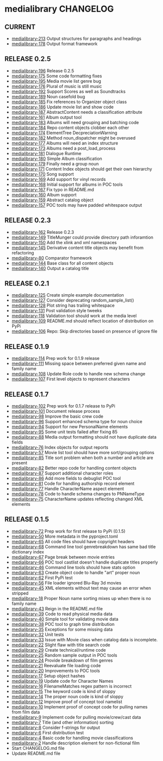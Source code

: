 medialibrary CHANGELOG
======================

## CURRENT
 - [medialibrary-213](https://github.com/cjcodeproj/medialibrary/issues/213) Output structures for paragraphs and headings
 - [medialibrary-178](https://github.com/cjcodeproj/medialibrary/issues/178) Output format framework

## RELEASE 0.2.5
 - [medialibrary-196](https://github.com/cjcodeproj/medialibrary/issues/196) Release 0.2.5
 - [medialibrary-175](https://github.com/cjcodeproj/medialibrary/issues/175) Some code formatting fixes
 - [medialibrary-195](https://github.com/cjcodeproj/medialibrary/issues/195) Media movie list genre bug
 - [medialibrary-176](https://github.com/cjcodeproj/medialibrary/issues/176) Plural of music is still music
 - [medialibrary-192](https://github.com/cjcodeproj/medialibrary/issues/192) Support Scores as well as Soundtracks
 - [medialibrary-189](https://github.com/cjcodeproj/medialibrary/issues/189) Noun casefold bug
 - [medialibrary-185](https://github.com/cjcodeproj/medialibrary/issues/185) Fix references to Organizer object class
 - [medialibrary-186](https://github.com/cjcodeproj/medialibrary/issues/186) Update movie list and show code
 - [medialibrary-187](https://github.com/cjcodeproj/medialibrary/issues/187) AbstractContent needs a classification attribute
 - [medialibrary-161](https://github.com/cjcodeproj/medialibrary/issues/161) Album output tool
 - [medialibrary-183](https://github.com/cjcodeproj/medialibrary/issues/183) Albums will need grouping and batching code
 - [medialibrary-184](https://github.com/cjcodeproj/medialibrary/issues/184) Repo content objects clobber each other
 - [medialibrary-174](https://github.com/cjcodeproj/medialibrary/issues/174) ElementTree DecpreciationWarning
 - [medialibrary-182](https://github.com/cjcodeproj/medialibrary/issues/182) Method noun_dispatcher might be overused
 - [medialibrary-177](https://github.com/cjcodeproj/medialibrary/issues/177) Albums will need an index structure
 - [medialibrary-173](https://github.com/cjcodeproj/medialibrary/issues/173) Albums need a post_load_process
 - [medialibrary-181](https://github.com/cjcodeproj/medialibrary/issues/181) Dialogue Runtime
 - [medialibrary-180](https://github.com/cjcodeproj/medialibrary/issues/180) Simple Album classification
 - [medialibrary-179](https://github.com/cjcodeproj/medialibrary/issues/179) Finally need a group noun
 - [medialibrary-171](https://github.com/cjcodeproj/medialibrary/issues/171) Content Index objects should get their own hierarchy
 - [medialibrary-170](https://github.com/cjcodeproj/medialibrary/issues/170) Song support
 - [medialibrary-169](https://github.com/cjcodeproj/medialibrary/issues/169) Add support for vinyl records
 - [medialibrary-168](https://github.com/cjcodeproj/medialibrary/issues/168) Initial support for albums in POC tools
 - [medialibrary-167](https://github.com/cjcodeproj/medialibrary/issues/167) Fix typo in README.md
 - [medialibrary-160](https://github.com/cjcodeproj/medialibrary/issues/160) Album support
 - [medialibrary-159](https://github.com/cjcodeproj/medialibrary/issues/159) Abstract catalog object
 - [medialibrary-157](https://github.com/cjcodeproj/medialibrary/issues/157) POC tools may have padded whitespace output

## RELEASE 0.2.3
 - [medialibrary-162](https://github.com/cjcodeproj/medialibrary/issues/162) Release 0.2.3
 - [medialibrary-149](https://github.com/cjcodeproj/medialibrary/issues/149) TitleMunger could provide directory path inforamtion
 - [medialibrary-150](https://github.com/cjcodeproj/medialibrary/issues/150) Add the xlink and xml namespaces
 - [medialibrary-145](https://github.com/cjcodeproj/medialibrary/issues/145) Derivative content title objects may benefit from refactoring
 - [medialibrary-80](https://github.com/cjcodeproj/medialibrary/issues/80) Comparator framework
 - [medialibrary-144](https://github.com/cjcodeproj/medialibrary/issues/144) Base class for all content objects
 - [medialibrary-140](https://github.com/cjcodeproj/medialibrary/issues/140) Output a catalog title

## RELEASE 0.2.1
 - [medialibrary-125](https://github.com/cjcodeproj/medialibrary/issues/125) Create simple example documentation
 - [medialibrary-127](https://github.com/cjcodeproj/medialibrary/issues/127) Consider deprecating random_sample_list()
 - [medialibrary-128](https://github.com/cjcodeproj/medialibrary/issues/128) Plot string has trailing whitespace
 - [medialibrary-131](https://github.com/cjcodeproj/medialibrary/issues/131) Post validation style tweeks
 - [medialibrary-118](https://github.com/cjcodeproj/medialibrary/issues/118) Validation tool should work at the media level
 - [medialibrary-109](https://github.com/cjcodeproj/medialibrary/issues/109) README.md should reflect location of distribution on PyPi
 - [medialibrary-106](https://github.com/cjcodeproj/medialibrary/issues/106) Repo: Skip directories based on presence of ignore file


## RELEASE 0.1.9
 - [medialibrary-114](https://github.com/cjcodeproj/medialibrary/issues/114) Prep work for 0.1.9 release
 - [medialibrary-111](https://github.com/cjcodeproj/medialibrary/issues/111) Missing space between preferred given name and family name
 - [medialibrary-108](https://github.com/cjcodeproj/medialibrary/issues/108) Update Role code to handle new schema change
 - [medialibrary-107](https://github.com/cjcodeproj/medialibrary/issues/107) First level objects to represent characters


## RELEASE 0.1.7
 - [medialibrary-102](https://github.com/cjcodeproj/medialibrary/issues/102) Prep work for 0.1.7 release to PyPi
 - [medialibrary-101](https://github.com/cjcodeproj/medialibrary/issues/101) Document release process
 - [medialibrary-98](https://github.com/cjcodeproj/medialibrary/issues/98) Improve the basic crew code
 - [medialibrary-96](https://github.com/cjcodeproj/medialibrary/issues/96) Support enhanced schema type for noun choice
 - [medialibrary-94](https://github.com/cjcodeproj/medialibrary/issues/94) Support for new PersonalName elements
 - [medialibrary-95](https://github.com/cjcodeproj/medialibrary/issues/95) Some unit tests failed after fixing 85
 - [medialibrary-88](https://github.com/cjcodeproj/medialibrary/issues/88) Media output formatting should not have duplicate data fields
 - [medialibrary-76](https://github.com/cjcodeproj/medialibrary/issues/76) Index objects for output reports
 - [medialibrary-57](https://github.com/cjcodeproj/medialibrary/issues/57) Movie list tool should have more sort/grouping options
 - [medialibrary-85](https://github.com/cjcodeproj/medialibrary/issues/85) Title sort problem when both a number and article are present
 - [medialibrary-82](https://github.com/cjcodeproj/medialibrary/issues/82) Better repo code for handling content objects
 - [medialibrary-87](https://github.com/cjcodeproj/medialibrary/issues/87) Support additional character roles
 - [medialibrary-86](https://github.com/cjcodeproj/medialibrary/issues/86) Add more fields to debuglist POC tool
 - [medialibrary-81](https://github.com/cjcodeproj/medialibrary/issues/81) Code for handling authorship record element
 - [medialibrary-77](https://github.com/cjcodeproj/medialibrary/issues/77) Handle CharacterName aspect element
 - [medialibrary-78](https://github.com/cjcodeproj/medialibrary/issues/78) Code to handle schema changes to PNNameType
 - [medialibrary-75](https://github.com/cjcodeproj/medialibrary/issues/75) CharacterName updates reflecting changed XML elements


## RELEASE 0.1.5
 - [medialibrary-72](https://github.com/cjcodeproj/medialibrary/issues/72) Prep work for first release to PyPi (0.1.5)
 - [medialibrary-50](https://github.com/cjcodeproj/medialibrary/issues/50) More metadata in the pyproject.toml
 - [medialibrary-65](https://github.com/cjcodeproj/medialibrary/issues/65) All code files should have copyright headers
 - [medialibrary-68](https://github.com/cjcodeproj/medialibrary/issues/68) Command line tool genrebreakdown has same bad title dictionary index
 - [medialibrary-67](https://github.com/cjcodeproj/medialibrary/issues/67) Page break between movie entries
 - [medialibrary-66](https://github.com/cjcodeproj/medialibrary/issues/66) POC tool castlist doesn't handle duplicate titles properly
 - [medialibrary-46](https://github.com/cjcodeproj/medialibrary/issues/46) Command line tools should have stats option
 - [medialibrary-63](https://github.com/cjcodeproj/medialibrary/issues/63) Create object code to handle "art" proper noun
 - [medialibrary-62](https://github.com/cjcodeproj/medialibrary/issues/62) First PyPi test
 - [medialibrary-56](https://github.com/cjcodeproj/medialibrary/issues/56) File loader ignored Blu-Ray 3d movies
 - [medialibrary-45](https://github.com/cjcodeproj/medialibrary/issues/45) XML elements without text may cause an error when stripped
 - [medialibrary-18](https://github.com/cjcodeproj/medialibrary/issues/18) Proper Noun name sorting mixes up when there is no family name
 - [medialibrary-43](https://github.com/cjcodeproj/medialibrary/issues/43) Reign in the README.md file
 - [medialibrary-39](https://github.com/cjcodeproj/medialibrary/issues/39) Code to read physical media data
 - [medialibrary-40](https://github.com/cjcodeproj/medialibrary/issues/40) Simple tool for validating movie data
 - [medialibrary-38](https://github.com/cjcodeproj/medialibrary/issues/38) POC tool to graph time distribution
 - [medialibrary-35](https://github.com/cjcodeproj/medialibrary/issues/35) Exceptions for some missing data
 - [medialibrary-32](https://github.com/cjcodeproj/medialibrary/issues/32) Unit tests
 - [medialibrary-33](https://github.com/cjcodeproj/medialibrary/issues/33) Issue with Movie class when catalog data is incomplete.
 - [medialibrary-22](https://github.com/cjcodeproj/medialibrary/issues/22) Slight flaw with title search code
 - [medialibrary-29](https://github.com/cjcodeproj/medialibrary/issues/29) Create technical/runtime code
 - [medialibrary-25](https://github.com/cjcodeproj/medialibrary/issues/25) Random sample output in POC tools
 - [medialibrary-24](https://github.com/cjcodeproj/medialibrary/issues/24) Provide breakdown of film genres
 - [medialibrary-21](https://github.com/cjcodeproj/medialibrary/issues/21) Reevaluate file loading code
 - [medialibrary-20](https://github.com/cjcodeproj/medialibrary/issues/20) Improvements to POC tools
 - [medialibrary-17](https://github.com/cjcodeproj/medialibrary/issues/17) Setup object hashes
 - [medialibrary-19](https://github.com/cjcodeproj/medialibrary/issues/19) Update code for Character Names
 - [medialibrary-16](https://github.com/cjcodeproj/medialibrary/issues/16) FilenameMatches regex pattern is incorrect
 - [medialibrary-15](https://github.com/cjcodeproj/medialibrary/issues/15) The keyword code is kind of sloppy
 - [medialibrary-14](https://github.com/cjcodeproj/medialibrary/issues/14) The proper noun code is kind of sloppy
 - [medialibrary-12](https://github.com/cjcodeproj/medialibrary/issues/12) Improve proof of concept tool namelist
 - [medialibrary-10](https://github.com/cjcodeproj/medialibrary/issues/10) Implement proof of concept code for pulling names from film data
 - [medialibrary-9](https://github.com/cjcodeproj/medialibrary/issues/9) Implement code for pulling movie/crew/cast data
 - [medialibrary-7](https://github.com/cjcodeproj/medialibrary/issues/7) Title (and other information) sorting
 - [medialibrary-8](https://github.com/cjcodeproj/medialibrary/issues/8) Consider f-strings for output
 - [medialibrary-6](https://github.com/cjcodeproj/medialibrary/issues/6) First distribution test
 - [medialibrary-4](https://github.com/cjcodeproj/medialibrary/issues/4) Basic code for handling movie classifications
 - [medialibrary-2](https://github.com/cjcodeproj/medialibrary/issues/2) Handle description element for non-fictional film
 - Start CHANGELOG.md file
 - Update README.md file


